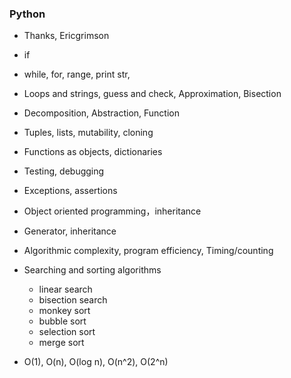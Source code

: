 ### Python

- Thanks, Ericgrimson

- if
- while, for, range, print str,
- Loops and strings, guess and check, Approximation, Bisection
- Decomposition, Abstraction, Function
- Tuples, lists, mutability, cloning
- Functions as objects, dictionaries
- Testing, debugging
- Exceptions, assertions
- Object oriented programming，inheritance
- Generator, inheritance
- Algorithmic complexity, program efficiency, Timing/counting
- Searching and sorting algorithms
  - linear search
  - bisection search
  - monkey sort
  - bubble sort
  - selection sort
  - merge sort
- O(1), O(n), O(log n), O(n^2), O(2^n)


